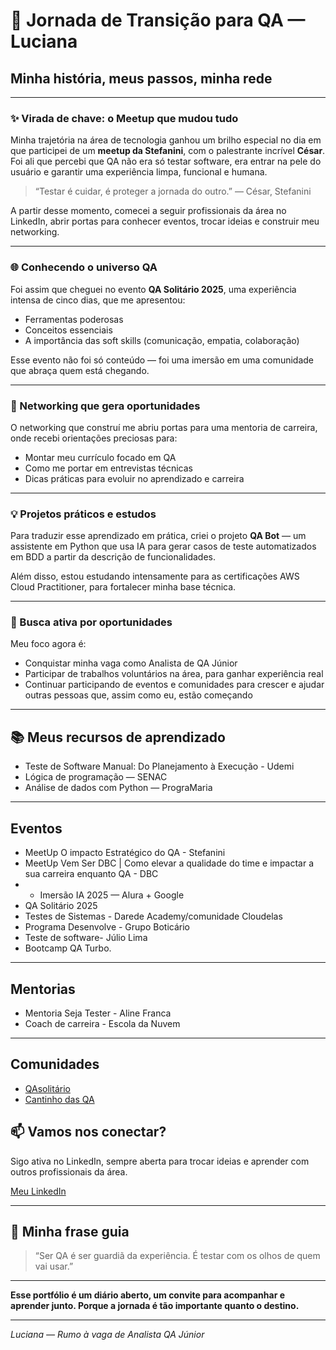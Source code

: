 # 🚀 Jornada de Transição para QA — Luciana

## Minha história, meus passos, minha rede

---

### ✨ Virada de chave: o Meetup que mudou tudo

Minha trajetória na área de tecnologia ganhou um brilho especial no dia em que participei de um **meetup da Stefanini**, com o palestrante incrível **César**. Foi ali que percebi que QA não era só testar software, era entrar na pele do usuário e garantir uma experiência limpa, funcional e humana.

> “Testar é cuidar, é proteger a jornada do outro.” — César, Stefanini

A partir desse momento, comecei a seguir profissionais da área no LinkedIn, abrir portas para conhecer eventos, trocar ideias e construir meu networking.

---

### 🌐 Conhecendo o universo QA

Foi assim que cheguei no evento **QA Solitário 2025**, uma experiência intensa de cinco dias, que me apresentou:

- Ferramentas poderosas
- Conceitos essenciais 
- A importância das soft skills (comunicação, empatia, colaboração)

Esse evento não foi só conteúdo — foi uma imersão em uma comunidade que abraça quem está chegando.

---

### 🤝 Networking que gera oportunidades

O networking que construí me abriu portas para uma mentoria de carreira, onde recebi orientações preciosas para:

- Montar meu currículo focado em QA  
- Como me portar em entrevistas técnicas  
- Dicas práticas para evoluir no aprendizado e carreira

---

### 💡 Projetos práticos e estudos

Para traduzir esse aprendizado em prática, criei o projeto **QA Bot** — um assistente em Python que usa IA para gerar casos de teste automatizados em BDD a partir da descrição de funcionalidades.

Além disso, estou estudando intensamente para as certificações AWS Cloud Practitioner, para fortalecer minha base técnica.

---

### 💼 Busca ativa por oportunidades

Meu foco agora é:

- Conquistar minha vaga como Analista de QA Júnior  
- Participar de trabalhos voluntários na área, para ganhar experiência real  
- Continuar participando de eventos e comunidades para crescer e ajudar outras pessoas que, assim como eu, estão começando

---

## 📚 Meus recursos de aprendizado

- Teste de Software Manual: Do Planejamento à Execução - Udemi
- Lógica de programação — SENAC  
- Análise de dados com Python — PrograMaria
---
  ## Eventos
- MeetUp O impacto Estratégico do QA - Stefanini
- MeetUp Vem Ser DBC | Como elevar a qualidade do time e impactar a sua carreira enquanto QA - DBC
- - Imersão IA 2025 — Alura + Google  
- QA Solitário 2025
- Testes de Sistemas - Darede Academy/comunidade Cloudelas
- Programa Desenvolve - Grupo Boticário
- Teste de software- Júlio Lima
- Bootcamp QA Turbo.
---
## Mentorias
- Mentoria Seja Tester - Aline Franca
- Coach de carreira - Escola da Nuvem
---

## Comunidades
- [QAsolitário](https://www.linkedin.com/company/qasolidario/posts/?feedView=all)
- [Cantinho das QA](https://www.linkedin.com/company/cantinhodasqas/posts/?feedView=all) 

## 📫 Vamos nos conectar?

Sigo ativa no LinkedIn, sempre aberta para trocar ideias e aprender com outros profissionais da área.

[Meu LinkedIn](https://www.linkedin.com/in/lucianaqa) 

---

## 💬 Minha frase guia

> “Ser QA é ser guardiã da experiência. É testar com os olhos de quem vai usar.” 

---

**Esse portfólio é um diário aberto, um convite para acompanhar e aprender junto. Porque a jornada é tão importante quanto o destino.**

---

*Luciana — Rumo à vaga de Analista QA Júnior*
